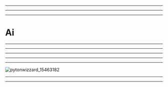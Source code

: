 
-----------------------------------------------------------------------------------------------------------------------------------------------------------------------------------------------------------------------------------------------------------


---------------------------------------------------------------------------------------------------------------------------------------------------------------------------------------------------------------------------------------------------------


-----------------------------------------------------------------------------------------------------------------------------------------------------------------------------------------------------------------------------------------------------------

# Ai

-----------------------------------------------------------------------------------------------------------------------------------------------------------------------------------------------------------------------------------------------------------



---------------------------------------------------------------------------------------------------------------------------------------------------------------------------------------------------------------------------------------------------------






-----------------------------------------------------------------------------------------------------------------------------------------------------------------------------------------------------------------------------------------------------------


---------------------------------------------------------------------------------------------------------------------------------------------------------------------------------------------------------------------------------------------------------


-----------------------------------------------------------------------------------------------------------------------------------------------------------------------------------------------------------------------------------------------------------

![pytonwizzard_15463182](https://github.com/user-attachments/assets/093a4f6a-e21d-499e-a318-c6273ec79838)

-----------------------------------------------------------------------------------------------------------------------------------------------------------------------------------------------------------------------------------------------------------


---------------------------------------------------------------------------------------------------------------------------------------------------------------------------------------------------------------------------------------------------------


